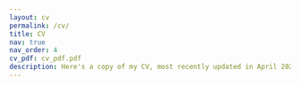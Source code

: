 ```yaml
---
layout: cv
permalink: /cv/
title: CV
nav: true
nav_order: 4
cv_pdf: cv_pdf.pdf
description: Here's a copy of my CV, most recently updated in April 2024.
---
```

